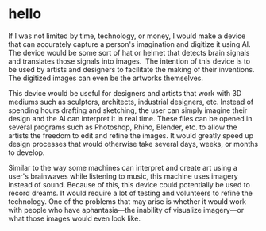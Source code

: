 # hello




If I was not limited by time, technology, or money, I would make a device that can accurately capture a person's imagination and digitize it using AI. The device would be some sort of hat or helmet that detects brain signals and translates those signals into images.  The intention of this device is to be used by artists and designers to facilitate the making of their inventions. The digitized images can even be the artworks themselves. 

This device would be useful for designers and artists that work with 3D mediums such as sculptors, architects, industrial designers, etc. Instead of spending hours drafting and sketching, the user can simply imagine their design and the AI can interpret it in real time. These files can be opened in several programs such as Photoshop, Rhino, Blender, etc. to allow the artists the freedom to edit and refine the images. It would greatly speed up design processes that would otherwise take several days, weeks, or months to develop.

Similar to the way some machines can interpret and create art using a user's brainwaves while listening to music, this machine uses imagery instead of sound. Because of this, this device could potentially be used to record dreams. It would require a lot of testing and volunteers to refine the technology. One of the problems that may arise is whether it would work with people who have aphantasia—the inability of visualize imagery—or what those images would even look like. 
